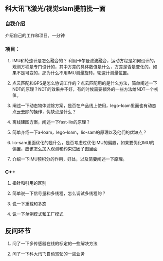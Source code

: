 ## 科大讯飞激光/视觉slam提前批一面

### 自我介绍
介绍自己的工作和项目，一分钟
### 项目：
1. IMU和轮速计是怎么融合的？
利用卡尔曼滤波融合，运动方程是如何设计的，观测方程是专门设计的，其中方差的具体数值是什么，方差是否是变化的。如果不是可变的，那为什么不用IMU测量旋转，轮速计测量位置。

2. 点云匹配和GPS是怎么协调工作的？点云匹配用的是什么方法，简单阐述一下NDT的原理？NDT的效果并不好，有的时候需要额外的一些方法给NDT一个初值。

3. 阐述一下动态物体滤除方案，是否在产品线上使用，lego-loam里面也有动态点云去除的操作，优缺点是什么？

4. 离线建图方案，阐述一下fast-lio的原理？

5. 简单介绍一下a-loam，lego-loam，lio-sam的原理以及他们的优缺点？

6. lio-sam里面优化的是什么，是否考虑过优化IMU的偏置，如果要优化IMU的偏置，应该怎么加入观测和约束进因子图里面

7. 介绍一下IMU预积分的作用，好处，以及简要阐述一下原理。
### C++
1. 指针和引用的区别

2. 简单说一下信号量和多线程，怎么调试多线程的？

3. 说一下重载和多态

4. 说一下单例模式和工厂模式

## 反问环节

1. 问了一下多传感器在线的标定的一些解决方法

2. 问了一下科大讯飞自动驾驶的一些业务
